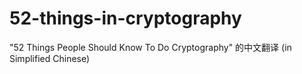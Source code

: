 # 52-things-in-cryptography
"52 Things People Should Know To Do Cryptography" 的中文翻译 (in Simplified Chinese)
